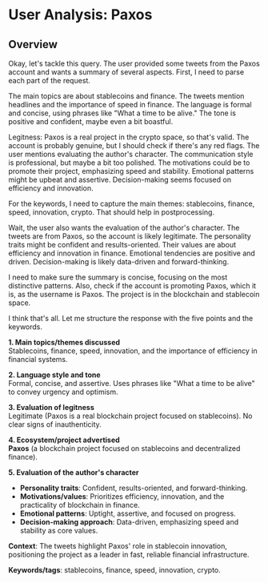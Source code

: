 # User Analysis: Paxos

## Overview

<think>
Okay, let's tackle this query. The user provided some tweets from the Paxos account and wants a summary of several aspects. First, I need to parse each part of the request.

The main topics are about stablecoins and finance. The tweets mention headlines and the importance of speed in finance. The language is formal and concise, using phrases like "What a time to be alive." The tone is positive and confident, maybe even a bit boastful.

Legitness: Paxos is a real project in the crypto space, so that's valid. The account is probably genuine, but I should check if there's any red flags. The user mentions evaluating the author's character. The communication style is professional, but maybe a bit too polished. The motivations could be to promote their project, emphasizing speed and stability. Emotional patterns might be upbeat and assertive. Decision-making seems focused on efficiency and innovation.

For the keywords, I need to capture the main themes: stablecoins, finance, speed, innovation, crypto. That should help in postprocessing.

Wait, the user also wants the evaluation of the author's character. The tweets are from Paxos, so the account is likely legitimate. The personality traits might be confident and results-oriented. Their values are about efficiency and innovation in finance. Emotional tendencies are positive and driven. Decision-making is likely data-driven and forward-thinking.

I need to make sure the summary is concise, focusing on the most distinctive patterns. Also, check if the account is promoting Paxos, which it is, as the username is Paxos. The project is in the blockchain and stablecoin space.

I think that's all. Let me structure the response with the five points and the keywords.
</think>

**1. Main topics/themes discussed**  
Stablecoins, finance, speed, innovation, and the importance of efficiency in financial systems.  

**2. Language style and tone**  
Formal, concise, and assertive. Uses phrases like "What a time to be alive" to convey urgency and optimism.  

**3. Evaluation of legitness**  
Legitimate (Paxos is a real blockchain project focused on stablecoins). No clear signs of inauthenticity.  

**4. Ecosystem/project advertised**  
**Paxos** (a blockchain project focused on stablecoins and decentralized finance).  

**5. Evaluation of the author's character**  
- **Personality traits**: Confident, results-oriented, and forward-thinking.  
- **Motivations/values**: Prioritizes efficiency, innovation, and the practicality of blockchain in finance.  
- **Emotional patterns**: Uptight, assertive, and focused on progress.  
- **Decision-making approach**: Data-driven, emphasizing speed and stability as core values.  

**Context**: The tweets highlight Paxos' role in stablecoin innovation, positioning the project as a leader in fast, reliable financial infrastructure.  

**Keywords/tags**: stablecoins, finance, speed, innovation, crypto.